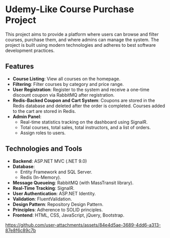 # Udemy-Like Course Purchase Project

This project aims to provide a platform where users can browse and filter courses, purchase them, and where admins can manage the system. The project is built using modern technologies and adheres to best software development practices.

## Features

- **Course Listing**: View all courses on the homepage.
- **Filtering**: Filter courses by category and price range.
- **User Registration**: Register to the system and receive a one-time discount coupon via RabbitMQ after registration.
- **Redis-Backed Coupon and Cart System**: Coupons are stored in the Redis database and deleted after the order is completed. Courses added to the cart are stored in Redis.
- **Admin Panel**:
  - Real-time statistics tracking on the dashboard using SignalR.
  - Total courses, total sales, total instructors, and a list of orders.
  - Assign roles to users.

## Technologies and Tools

- **Backend**: ASP.NET MVC (.NET 9.0)
- **Database**:
  - Entity Framework and SQL Server.
  - Redis (In-Memory).
- **Message Queueing**: RabbitMQ (with MassTransit library).
- **Real-Time Tracking**: SignalR.
- **User Authentication**: ASP.NET Identity.
- **Validation**: FluentValidation.
- **Design Pattern**: Repository Design Pattern.
- **Principles**: Adherence to SOLID principles.
- **Frontend**: HTML, CSS, JavaScript, jQuery, Bootstrap.







https://github.com/user-attachments/assets/84e4d5ae-3689-4dd6-a313-87e8f6c89c7b

